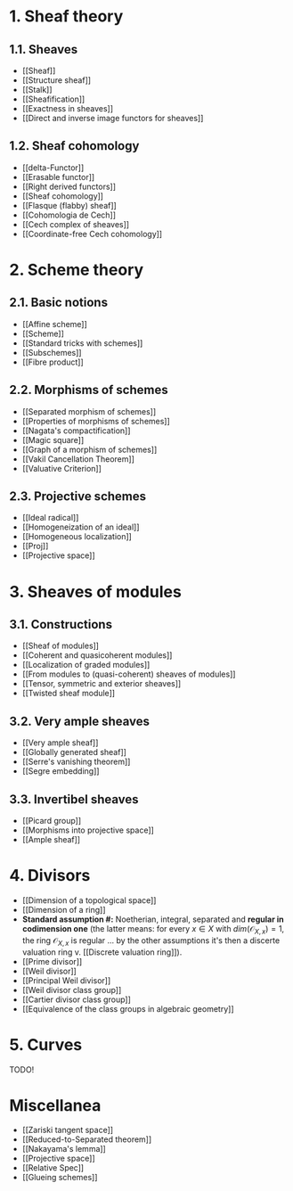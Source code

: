 # 1. Sheaf theory

## 1.1. Sheaves

- [[Sheaf]]
- [[Structure sheaf]]
- [[Stalk]]
- [[Sheafification]]
- [[Exactness in sheaves]]
- [[Direct and inverse image functors for sheaves]]

## 1.2. Sheaf cohomology

- [[delta-Functor]]
- [[Erasable functor]]
- [[Right derived functors]]
- [[Sheaf cohomology]]
- [[Flasque (flabby) sheaf]]
- [[Cohomologia de Cech]]
- [[Cech complex of sheaves]]
- [[Coordinate-free Cech cohomology]]

# 2. Scheme theory

## 2.1. Basic notions

- [[Affine scheme]]
- [[Scheme]]
- [[Standard tricks with schemes]]
- [[Subschemes]]
- [[Fibre product]]

## 2.2. Morphisms of schemes

- [[Separated morphism of schemes]]
- [[Properties of morphisms of schemes]]
- [[Nagata's compactification]]
- [[Magic square]]
- [[Graph of a morphism of schemes]]
- [[Vakil Cancellation Theorem]]
- [[Valuative Criterion]]

## 2.3. Projective schemes

- [[Ideal radical]]
- [[Homogeneization of an ideal]]
- [[Homogeneous localization]]
- [[Proj]]
- [[Projective space]]

# 3. Sheaves of modules

## 3.1. Constructions

- [[Sheaf of modules]]
- [[Coherent and quasicoherent modules]]
- [[Localization of graded modules]]
- [[From modules to (quasi-coherent) sheaves of modules]]
- [[Tensor, symmetric and exterior sheaves]]
- [[Twisted sheaf module]]

## 3.2. Very ample sheaves

- [[Very ample sheaf]]
- [[Globally generated sheaf]]
- [[Serre's vanishing theorem]]
- [[Segre embedding]]

## 3.3. Invertibel sheaves

- [[Picard group]]
- [[Morphisms into projective space]]
- [[Ample sheaf]]

# 4. Divisors

- [[Dimension of a topological space]]
- [[Dimension of a ring]]
- **Standard assumption #:** Noetherian, integral, separated and **regular in codimension one** (the latter means: for every $x \in X$ with $dim(\mathcal{O}_{X,x}) = 1$, the ring $\mathcal{O}_{X,x}$ is regular ... by the other assumptions it's then a discerte valuation ring v. [[Discrete valuation ring]]).
- [[Prime divisor]]
- [[Weil divisor]]
- [[Principal Weil divisor]]
- [[Weil divisor class group]]
- [[Cartier divisor class group]]
- [[Equivalence of the class groups in algebraic geometry]]

# 5. Curves

TODO!

# Miscellanea

- [[Zariski tangent space]]
- [[Reduced-to-Separated theorem]]
- [[Nakayama's lemma]]
- [[Projective space]]
- [[Relative Spec]]
- [[Glueing schemes]]